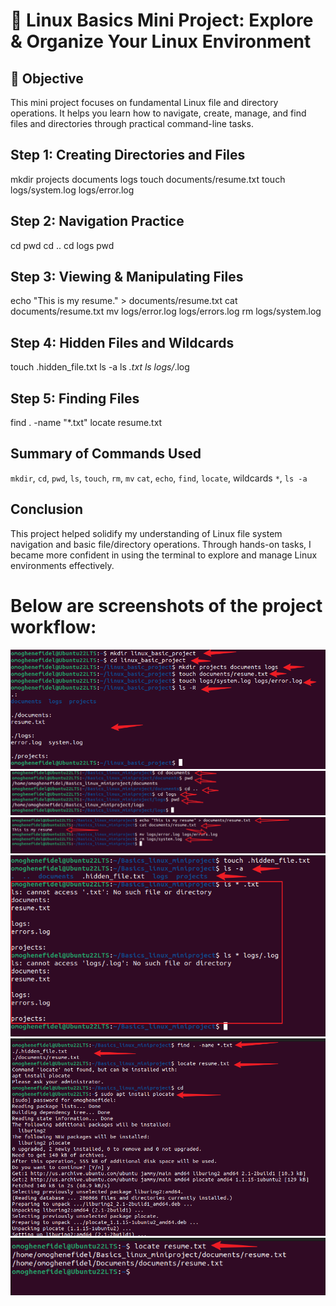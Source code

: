 
# 🐧 Linux Basics Mini Project: Explore & Organize Your Linux Environment

## 📌 Objective
This mini project focuses on fundamental Linux file and directory operations. It helps you learn how to navigate, create, manage, and find files and directories through practical command-line tasks.



## Step 1: Creating Directories and Files

mkdir projects documents logs
touch documents/resume.txt
touch logs/system.log logs/error.log

##  Step 2: Navigation Practice


cd 
pwd
cd ..
cd logs
pwd

## Step 3: Viewing & Manipulating Files

echo "This is my resume." > documents/resume.txt
cat documents/resume.txt
mv logs/error.log logs/errors.log
rm logs/system.log


## Step 4: Hidden Files and Wildcards

touch .hidden_file.txt
ls -a
ls *.txt
ls logs/*.log


## Step 5: Finding Files

find . -name "*.txt"
locate resume.txt


##  Summary of Commands Used

 `mkdir`, `cd`, `pwd`, `ls`, `touch`, `rm`, `mv`
 `cat`, `echo`, `find`, `locate`, wildcards `*`, `ls -a`


##  Conclusion

This project helped solidify my understanding of Linux file system navigation and basic file/directory operations. Through hands-on tasks, I became more confident in using the terminal to explore and manage Linux environments effectively.

# Below are screenshots of the project workflow:

![linux_comand](./img/basiccomand.png)
![linux_comand](./img/basiccomand1.png)
![linux_comand](./img/basiccomand2.png)
![linux_comand](./img/basiccomand3.png)
![linux_comand](./img/basiccomand4.png)
![linux_comand](./img/basiccomand4a.png)